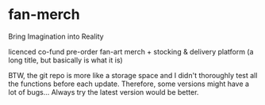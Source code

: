 # fan-merch

Bring Imagination into Reality

licenced co-fund pre-order fan-art merch + stocking & delivery platform
(a long title, but basically is what it is)

BTW, the git repo is more like a storage space and I didn't thoroughly test all the functions before each update. Therefore, some versions might have a lot of bugs... Always try the latest version would be better.
